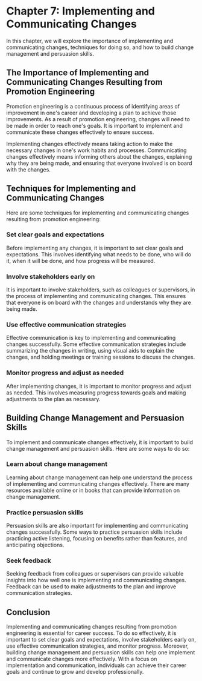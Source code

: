 Chapter 7: Implementing and Communicating Changes
=================================================

In this chapter, we will explore the importance of implementing and communicating changes, techniques for doing so, and how to build change management and persuasion skills.

The Importance of Implementing and Communicating Changes Resulting from Promotion Engineering
---------------------------------------------------------------------------------------------

Promotion engineering is a continuous process of identifying areas of improvement in one's career and developing a plan to achieve those improvements. As a result of promotion engineering, changes will need to be made in order to reach one's goals. It is important to implement and communicate these changes effectively to ensure success.

Implementing changes effectively means taking action to make the necessary changes in one's work habits and processes. Communicating changes effectively means informing others about the changes, explaining why they are being made, and ensuring that everyone involved is on board with the changes.

Techniques for Implementing and Communicating Changes
-----------------------------------------------------

Here are some techniques for implementing and communicating changes resulting from promotion engineering:

### Set clear goals and expectations

Before implementing any changes, it is important to set clear goals and expectations. This involves identifying what needs to be done, who will do it, when it will be done, and how progress will be measured.

### Involve stakeholders early on

It is important to involve stakeholders, such as colleagues or supervisors, in the process of implementing and communicating changes. This ensures that everyone is on board with the changes and understands why they are being made.

### Use effective communication strategies

Effective communication is key to implementing and communicating changes successfully. Some effective communication strategies include summarizing the changes in writing, using visual aids to explain the changes, and holding meetings or training sessions to discuss the changes.

### Monitor progress and adjust as needed

After implementing changes, it is important to monitor progress and adjust as needed. This involves measuring progress towards goals and making adjustments to the plan as necessary.

Building Change Management and Persuasion Skills
------------------------------------------------

To implement and communicate changes effectively, it is important to build change management and persuasion skills. Here are some ways to do so:

### Learn about change management

Learning about change management can help one understand the process of implementing and communicating changes effectively. There are many resources available online or in books that can provide information on change management.

### Practice persuasion skills

Persuasion skills are also important for implementing and communicating changes successfully. Some ways to practice persuasion skills include practicing active listening, focusing on benefits rather than features, and anticipating objections.

### Seek feedback

Seeking feedback from colleagues or supervisors can provide valuable insights into how well one is implementing and communicating changes. Feedback can be used to make adjustments to the plan and improve communication strategies.

Conclusion
----------

Implementing and communicating changes resulting from promotion engineering is essential for career success. To do so effectively, it is important to set clear goals and expectations, involve stakeholders early on, use effective communication strategies, and monitor progress. Moreover, building change management and persuasion skills can help one implement and communicate changes more effectively. With a focus on implementation and communication, individuals can achieve their career goals and continue to grow and develop professionally.
